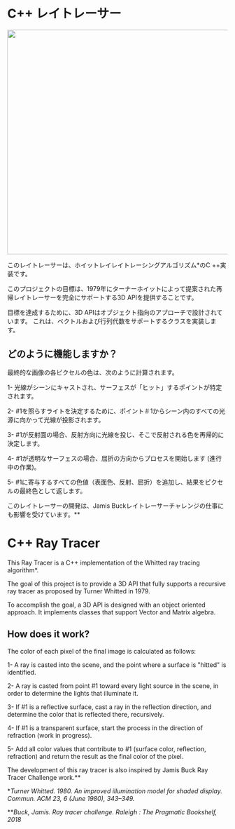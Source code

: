 
# C++ レイトレーサー

<p align="center">
  <img width="512" height="512" src="https://user-images.githubusercontent.com/66903979/88450698-d191f100-ce8b-11ea-9afc-12e17ef423be.jpg">
</p>

このレイトレーサーは、ホイットレイレイトレーシングアルゴリズム*のC ++実装です。

このプロジェクトの目標は、1979年にターナーホイットによって提案された再帰レイトレーサーを完全にサポートする3D APIを提供することです。

目標を達成するために、3D APIはオブジェクト指向のアプローチで設計されています。 これは、ベクトルおよび行列代数をサポートするクラスを実装します。

## どのように機能しますか？

最終的な画像の各ピクセルの色は、次のように計算されます。

1- 光線がシーンにキャストされ、サーフェスが「ヒット」するポイントが特定されます。

2- #1を照らすライトを決定するために、ポイント＃1からシーン内のすべての光源に向かって光線が投影されます。

3- #1が反射面の場合、反射方向に光線を投じ、そこで反射される色を再帰的に決定します。

4- #1が透明なサーフェスの場合、屈折の方向からプロセスを開始します (進行中の作業)。

5- #1に寄与するすべての色値（表面色、反射、屈折）を追加し、結果をピクセルの最終色として返します。

このレイトレーサーの開発は、Jamis Buckレイトレーサーチャレンジの仕事にも影響を受けています。**

# C++ Ray Tracer 
This Ray Tracer is a C++ implementation of the Whitted ray tracing algorithm*.

The goal of this project is to provide a 3D API that fully supports a recursive ray tracer as proposed by Turner Whitted in 1979.

To accomplish the goal, a 3D API is designed with an object oriented approach. It implements classes that support Vector and Matrix algebra.

## How does it work?
The color of each pixel of the final image is calculated as follows:

1- A ray is casted into the scene, and the point where a surface is "hitted" is identified.

2- A ray is casted from point #1 toward every light source in the scene, in order to determine the lights that illuminate it.

3- If #1 is a reflective surface, cast a ray in the reflection direction, and determine the color that is reflected there, recursively.

4- If #1 is a transparent surface, start the process in the direction of refraction (work in progress).

5- Add all color values that contribute to #1 (surface color, reflection, refraction) and return the result as the final color of the pixel.

The development of this ray tracer is also inspired by Jamis Buck Ray Tracer Challenge work.**
 
 
 
 
 
 

**Turner Whitted. 1980. An improved illumination model for shaded display. Commun. ACM 23, 6 (June 1980), 343–349.*

***Buck, Jamis. Ray tracer challenge. Raleigh : The Pragmatic Bookshelf, 2018*
